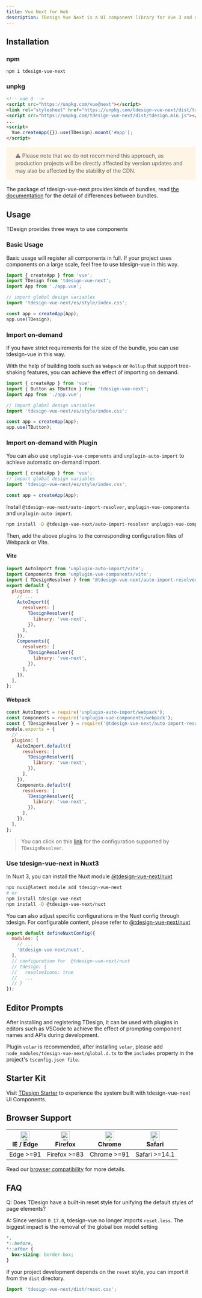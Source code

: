 ```yaml
---
title: Vue Next for Web
description: TDesign Vue Next is a UI component library for Vue 3 and desktop application.
---
```


## Installation

### npm

```shell
npm i tdesign-vue-next
```

### unpkg

```html
<!-- vue 3 -->
<script src="https://unpkg.com/vue@next"></script>
<link rel="stylesheet" href="https://unpkg.com/tdesign-vue-next/dist/tdesign.min.css" />
<script src="https://unpkg.com/tdesign-vue-next/dist/tdesign.min.js"></script>
...
<script>
  Vue.createApp({}).use(TDesign).mount('#app');
</script>
```

<div style="background: #fff5e4; display: flex; align-items: center; line-height: 20px; padding: 14px 24px; border-radius: 3px; color: #555a65;margin:16px 0">
   ⚠️ Please note that we do not recommend this approach, as production projects will be directly affected by version updates and may also be affected by the stability of the CDN.
</div>

The package of tdesign-vue-next provides kinds of bundles, read [the documentation](https://github.com/Tencent/tdesign/blob/main/docs/develop-install.md) for the detail of differences between bundles.

## Usage

TDesign provides three ways to use components

### Basic Usage

Basic usage will register all components in full. If your project uses components on a large scale, feel free to use tdesign-vue in this way.

```js
import { createApp } from 'vue';
import TDesign from 'tdesign-vue-next';
import App from './app.vue';

// import global design variables
import 'tdesign-vue-next/es/style/index.css';

const app = createApp(App);
app.use(TDesign);
```

### Import on-demand

If you have strict requirements for the size of the bundle, you can use tdesign-vue in this way.

With the help of building tools such as `Webpack` or `Rollup` that support tree-shaking features, you can achieve the effect of importing on demand.

```js
import { createApp } from 'vue';
import { Button as TButton } from 'tdesign-vue-next';
import App from './app.vue';

// import global design variables
import 'tdesign-vue-next/es/style/index.css';

const app = createApp(App);
app.use(TButton);
```

### Import on-demand with Plugin

You can also use `unplugin-vue-components` and `unplugin-auto-import` to achieve automatic on-demand import.

```js
import { createApp } from 'vue';
// import global design variables
import 'tdesign-vue-next/es/style/index.css';

const app = createApp(App);
```

Install `@tdesign-vue-next/auto-import-resolver`, `unplugin-vue-components` and `unplugin-auto-import`.

```bash
npm install -D @tdesign-vue-next/auto-import-resolver unplugin-vue-components unplugin-auto-import
```

Then, add the above plugins to the corresponding configuration files of Webpack or Vite.

#### Vite

```js
import AutoImport from 'unplugin-auto-import/vite';
import Components from 'unplugin-vue-components/vite';
import { TDesignResolver } from '@tdesign-vue-next/auto-import-resolver';
export default {
  plugins: [
    // ...
    AutoImport({
      resolvers: [
        TDesignResolver({
          library: 'vue-next',
        }),
      ],
    }),
    Components({
      resolvers: [
        TDesignResolver({
          library: 'vue-next',
        }),
      ],
    }),
  ],
};
```

#### Webpack

```js
const AutoImport = require('unplugin-auto-import/webpack');
const Components = require('unplugin-vue-components/webpack');
const { TDesignResolver } = require('@tdesign-vue-next/auto-import-resolver');
module.exports = {
  // ...
  plugins: [
    AutoImport.default({
      resolvers: [
        TDesignResolver({
          library: 'vue-next',
        }),
      ],
    }),
    Components.default({
      resolvers: [
        TDesignResolver({
          library: 'vue-next',
        }),
      ],
    }),
  ],
};
```

> You can click on this [link](https://github.com/antfu/unplugin-vue-components/blob/main/src/core/resolvers/tdesign.ts#L4) for the configuration supported by `TDesignResolver`.

### Use tdesign-vue-next in Nuxt3

In Nuxt 3, you can install the Nuxt module [@tdesign-vue-next/nuxt](https://nuxt.com/modules/tdesign-vue-next)

```bash
npx nuxi@latest module add tdesign-vue-next
# or
npm install tdesign-vue-next
npm install -D @tdesign-vue-next/nuxt
```

You can also adjust specific configurations in the Nuxt config through tdesign. For configurable content, please refer to [@tdesign-vue-next/nuxt](https://www.npmjs.com/package/@tdesign-vue-next/nuxt)

```js
export default defineNuxtConfig({
  modules: [
    // ...
    '@tdesign-vue-next/nuxt',
  ],
  // configuration for  @tdesign-vue-next/nuxt
  // tdesign: {
  //   resolveIcons: true
  //   ...
  // }
});
```

## Editor Prompts

After installing and registering TDesign, it can be used with plugins in editors such as VSCode to achieve the effect of prompting component names and APIs during development.

Plugin `volar` is recommended, after installing `volar`, please add `node_modules/tdesign-vue-next/global.d.ts` to the `includes` property in the project's `tsconfig.json file`.

## Starter Kit

Visit [TDesign Starter](https://tdesign.tencent.com/starter/vue-next/) to experience the system built with tdesign-vue-next UI Components.

## Browser Support

| [<img src="https://raw.githubusercontent.com/alrra/browser-logos/master/src/edge/edge_48x48.png" alt="IE / Edge" width="24px" height="24px" />](http://godban.github.io/browsers-support-badges/)<br/> IE / Edge | [<img src="https://raw.githubusercontent.com/alrra/browser-logos/master/src/firefox/firefox_48x48.png" alt="Firefox" width="24px" height="24px" />](http://godban.github.io/browsers-support-badges/)<br/>Firefox | [<img src="https://raw.githubusercontent.com/alrra/browser-logos/master/src/chrome/chrome_48x48.png" alt="Chrome" width="24px" height="24px" />](http://godban.github.io/browsers-support-badges/)<br/>Chrome | [<img src="https://raw.githubusercontent.com/alrra/browser-logos/master/src/safari/safari_48x48.png" alt="Safari" width="24px" height="24px" />](http://godban.github.io/browsers-support-badges/)<br/>Safari |
| ---------------------------------------------------------------------------------------------------------------------------------------------------------------------------------------------------------------- | ----------------------------------------------------------------------------------------------------------------------------------------------------------------------------------------------------------------- | ------------------------------------------------------------------------------------------------------------------------------------------------------------------------------------------------------------- | ------------------------------------------------------------------------------------------------------------------------------------------------------------------------------------------------------------- |
| Edge >=91                                                                                                                                                                                                        | Firefox >=83                                                                                                                                                                                                      | Chrome >=91                                                                                                                                                                                                   | Safari >=14.1                                                                                                                                                                                                 |

Read our [browser compatibility](https://github.com/Tencent/tdesign/wiki/Browser-Compatibility) for more details.

## FAQ

Q: Does TDesign have a built-in reset style for unifying the default styles of page elements?

A: Since version `0.17.0`, tdesign-vue no longer imports `reset.less`. The biggest impact is the removal of the global box model setting

```css
*,
*::before,
*::after {
  box-sizing: border-box;
}
```

If your project development depends on the `reset` style, you can import it from the `dist` directory.

```js
import 'tdesign-vue-next/dist/reset.css';
```
